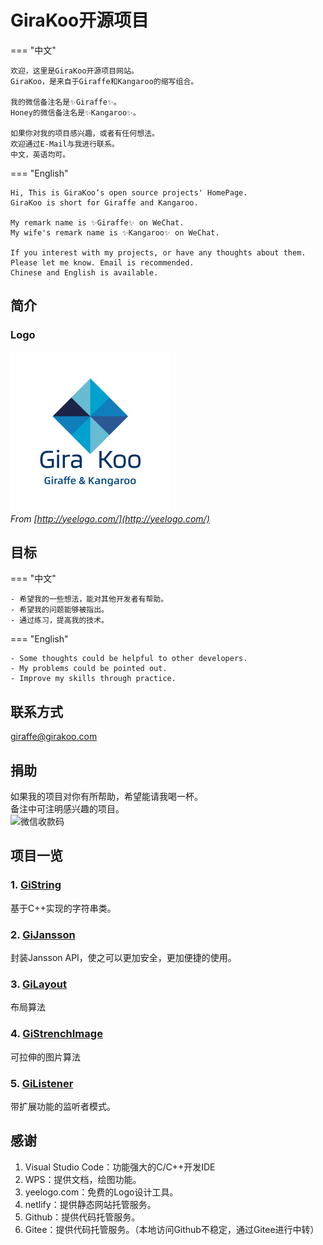 # GiraKoo开源项目

=== "中文"

    欢迎，这里是GiraKoo开源项目网站。
    GiraKoo，是来自于Giraffe和Kangaroo的缩写组合。
    
    我的微信备注名是✨Giraffe✨。
    Honey的微信备注名是✨Kangaroo✨。
    
    如果你对我的项目感兴趣，或者有任何想法。
    欢迎通过E-Mail与我进行联系。
    中文，英语均可。

=== "English"

    Hi, This is GiraKoo‘s open source projects' HomePage.  
    GiraKoo is short for Giraffe and Kangaroo.  

    My remark name is ✨Giraffe✨ on WeChat.  
    My wife's remark name is ✨Kangaroo✨ on WeChat.  

    If you interest with my projects, or have any thoughts about them.  
    Please let me know. Email is recommended.  
    Chinese and English is available.  


## 简介

### Logo

![logo](./img/logo.png)  
*From [http://yeelogo.com/](http://yeelogo.com/)*

## 目标

=== "中文"

    - 希望我的一些想法，能对其他开发者有帮助。
    - 希望我的问题能够被指出。
    - 通过练习，提高我的技术。

=== "English"

    - Some thoughts could be helpful to other developers.
    - My problems could be pointed out.
    - Improve my skills through practice.

## 联系方式

 [giraffe@girakoo.com](mailto:giraffe@girakoo.com)

## 捐助

如果我的项目对你有所帮助，希望能请我喝一杯。  
备注中可注明感兴趣的项目。  
 ![微信收款码](https://girakoo.com/img/donate.jpg "请我喝一杯奶茶")

## 项目一览

### 1. [GiString](./gi_string/)

基于C++实现的字符串类。

### 2. [GiJansson](./gi_jansson/)

封装Jansson API，使之可以更加安全，更加便捷的使用。

### 3. [GiLayout](./gi_layout/)

布局算法

### 4. [GiStrenchImage](./gi_strench_image/)

可拉伸的图片算法

### 5. [GiListener](./gi_listener/)

带扩展功能的监听者模式。

## 感谢

1. Visual Studio Code：功能强大的C/C++开发IDE
2. WPS：提供文档，绘图功能。
3. yeelogo.com：免费的Logo设计工具。
4. netlify：提供静态网站托管服务。
5. Github：提供代码托管服务。
6. Gitee：提供代码托管服务。（本地访问Github不稳定，通过Gitee进行中转）
